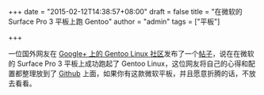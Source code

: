 +++
date = "2015-02-12T14:38:57+08:00"
draft = false
title = "在微软的 Surface Pro 3 平板上跑 Gentoo"
author = "admin"
tags = ["平板"]

+++

一位国外网友在 [Google+ 上的 Gentoo Linux 社区](https://plus.google.com/communities/100146718762350759856)发布了一个[帖子](https://plus.google.com/105563703093466990245/posts/DBtKKe4bdhL)，说在在微软的 Surface Pro 3 平板上成功跑起了 Gentoo Linux，这位网友将自己的心得和配置都整理放到了 [Github](https://github.com/danielquinn/Gentoo-Surface-Pro-3) 上面，如果你有这款微软平板，并且愿意折腾的话，不放去看看。
